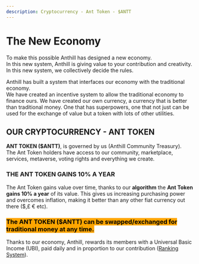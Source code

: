 ```yaml
---
description: Cryptocurrency - Ant Token - $ANTT
---
```


# The New Economy

To make this possible Anthill has designed a new economy. \
In this new system, Anthill is giving value to your contribution and creativity. In this new system, we collectively decide the rules.&#x20;

Anthill has built a system that interfaces our economy with the traditional economy. \
We have created an incentive system to allow the traditional economy to finance ours. We have created our own currency, a currency that is better than traditional money. One that has superpowers, one that not just can be used for the exchange of value but a token with lots of other utilities.&#x20;

## OUR CRYPTOCURRENCY  - ANT TOKEN

**ANT TOKEN ($ANTT)**, is governed by us (Anthill Community Treasury). \
The Ant Token holders have access to our community, marketplace, services, metaverse, voting rights and everything we create.&#x20;

### **THE ANT TOKEN GAINS 10% A YEAR**

The Ant Token gains value over time, thanks to our **algorithm** the **Ant Token gains 10% a year** of its value. This gives us increasing purchasing power and overcomes inflation, making it better than any other fiat currency out there ($,£ € etc).&#x20;

### <mark style="background-color:orange;">**The ANT TOKEN ($ANTT) can be swapped/exchanged for traditional money at any time.**</mark>&#x20;

Thanks to our economy, Anthill, rewards its members with a Universal Basic Income (UBI), paid daily and in proportion to our contribution ([Ranking System](ranking-system.md)).&#x20;
